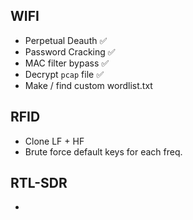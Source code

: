 ## WIFI
- Perpetual Deauth ✅
- Password Cracking ✅
- MAC filter bypass ✅
- Decrypt `pcap` file ✅
- Make / find custom wordlist.txt

## RFID
- Clone LF + HF
- Brute force default keys for each freq.

## RTL-SDR
- 
